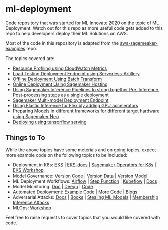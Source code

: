 # ml-deployment

Code repository that was started for ML Innovate 2020 on the topic of ML Deployment. Watch out for this repo as more useful code gets added to this repo to help developers deploy their ML Solutions on AWS.

Most of the code in this repository is adapted from the [aws-sagemeaker-examples](https://github.com/awslabs/amazon-sagemaker-examples) repo.

The topics covered are:

- [Resource Profiling using CloudWatch Metrics](resource-profiling)
- [Load Testing Deployment Endpoint using Serverless-Artillery](loadTesting)
- [Offline Deployment Using Batch Transform](batch-transform)
- [Online Deployment Using Sagemaker Hosting](hosting)
- [Using Sagemaker Inference Pipelines to string together Pre, Inference, Post-processing steps as a single deployment](inference-pipelines)
- [Sagemaker Multi-model Deployment Endpoint](multi-model)
- [Using Elastic Inference for Flexibly adding GPU accelerators](elastic-inference)
- [Preparing Models in different frameworks for different target hardware using Sagemaker Neo](neo)
- [Deploying using tensorflow serving](tf-serving)


## Things to To

While the above topics have some meterials and on going topics, expect more example code on the following topics to be included:

- Deployment in K8s: [EKS](https://docs.aws.amazon.com/eks/latest/userguide/getting-started.html) | [EKS-docs](https://github.com/awsdocs/amazon-eks-user-guide/blob/master/doc_source/doc-history.md) | [Sagemaker Operators for K8s](https://github.com/aws/amazon-sagemaker-operator-for-k8s) | [EKS Workshop](https://eksworkshop.com/)
- Model Governance: [Version Code | Version Data | Version Model](https://d1.awsstatic.com/whitepapers/Deep_Learning_on_AWS.pdf)
- ML Deployment Workflows: [Airflow](https://sagemaker.readthedocs.io/en/stable/using_workflow.html) | [Step Function](https://docs.aws.amazon.com/step-functions/latest/dg/connect-sagemaker.html) | [Kubeflow](https://github.com/kubeflow/pipelines/tree/master/components/aws/sagemaker) | [Docs](https://d1.awsstatic.com/whitepapers/Deep_Learning_on_AWS.pdf)
- Model Monitoring: [Doc](https://docs.aws.amazon.com/sagemaker/latest/dg/model-monitor.html) | [Deequ](https://github.com/awslabs/deequ) | [Code](https://github.com/awslabs/amazon-sagemaker-examples/tree/master/sagemaker_model_monitor)
- Automated Deployment: [Example Code](https://github.com/aws-samples/amazon-sagemaker-custom-object-detection/blob/master/sam-template.yaml) | [More Code](https://github.com/aws-samples/amazon-sagemaker-to-aws-lambda-pipeline-blogpost/) | [Blogs](https://aws.amazon.com/blogs/machine-learning/automated-and-continuous-deployment-of-amazon-sagemaker-models-with-aws-step-functions/)
- Adversarial Attacks: [Docs](https://openai.com/blog/adversarial-example-research/) | [Books](https://www.amazon.com/Strengthening-Deep-Neural-Networks-Susceptible/dp/1492044954) | [Stealing ML Models](https://www.usenix.org/system/files/conference/usenixsecurity16/sec16_paper_tramer.pdf) | [Membership Inference Attacks](https://github.com/spring-epfl/mia)
- MLOps: [Workshop](https://github.com/awslabs/amazon-sagemaker-mlops-workshop)

Feel free to raise requests to cover topics that you would like covered with code.



